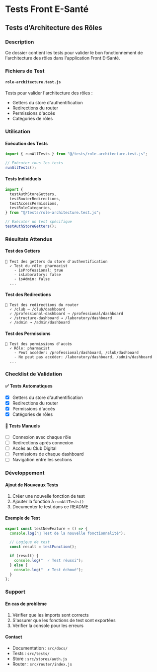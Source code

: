# Tests Front E-Santé

## Tests d'Architecture des Rôles

### Description

Ce dossier contient les tests pour valider le bon fonctionnement de l'architecture des rôles dans l'application Front E-Santé.

### Fichiers de Test

#### `role-architecture.test.js`

Tests pour valider l'architecture des rôles :

- Getters du store d'authentification
- Redirections du router
- Permissions d'accès
- Catégories de rôles

### Utilisation

#### Exécution des Tests

```javascript
import { runAllTests } from "@/tests/role-architecture.test.js";

// Exécuter tous les tests
runAllTests();
```

#### Tests Individuels

```javascript
import {
  testAuthStoreGetters,
  testRouterRedirections,
  testAccessPermissions,
  testRoleCategories,
} from "@/tests/role-architecture.test.js";

// Exécuter un test spécifique
testAuthStoreGetters();
```

### Résultats Attendus

#### Test des Getters

```
🧪 Test des getters du store d'authentification
  ✓ Test du rôle: pharmacist
    - isProfessional: true
    - isLaboratory: false
    - isAdmin: false
  ...
```

#### Test des Redirections

```
🧪 Test des redirections du router
  ✓ /club → /club/dashboard
  ✓ /professional-dashboard → /professional/dashboard
  ✓ /structure-dashboard → /laboratory/dashboard
  ✓ /admin → /admin/dashboard
```

#### Test des Permissions

```
🧪 Test des permissions d'accès
  ✓ Rôle: pharmacist
    - Peut accéder: /professional/dashboard, /club/dashboard
    - Ne peut pas accéder: /laboratory/dashboard, /admin/dashboard
  ...
```

### Checklist de Validation

#### ✅ Tests Automatiques

- [x] Getters du store d'authentification
- [x] Redirections du router
- [x] Permissions d'accès
- [x] Catégories de rôles

#### 🔄 Tests Manuels

- [ ] Connexion avec chaque rôle
- [ ] Redirections après connexion
- [ ] Accès au Club Digital
- [ ] Permissions de chaque dashboard
- [ ] Navigation entre les sections

### Développement

#### Ajout de Nouveaux Tests

1. Créer une nouvelle fonction de test
2. Ajouter la fonction à `runAllTests()`
3. Documenter le test dans ce README

#### Exemple de Test

```javascript
export const testNewFeature = () => {
  console.log("🧪 Test de la nouvelle fonctionnalité");

  // Logique de test
  const result = testFunction();

  if (result) {
    console.log("  ✓ Test réussi");
  } else {
    console.log("  ✗ Test échoué");
  }
};
```

### Support

#### En cas de problème

1. Vérifier que les imports sont corrects
2. S'assurer que les fonctions de test sont exportées
3. Vérifier la console pour les erreurs

#### Contact

- Documentation : `src/docs/`
- Tests : `src/tests/`
- Store : `src/stores/auth.js`
- Router : `src/router/index.js`
